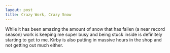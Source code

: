 ```yaml
---
layout: post
title: Crazy Work, Crazy Snow
---
```



While it has been amazing the amount of snow that has fallen (a near record season) work is keeping me super busy and being stuck inside is definitely starting to get to me. Kirby is also putting in massive hours in the shop and not getting out much either.
